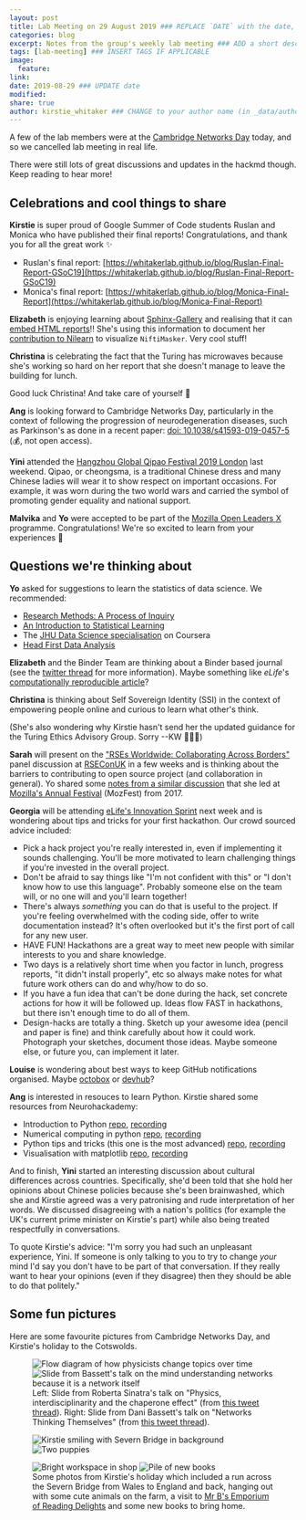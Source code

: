 ```yaml
---
layout: post
title: Lab Meeting on 29 August 2019 ### REPLACE `DATE` with the date, eg: 18 July 2019
categories: blog
excerpt: Notes from the group's weekly lab meeting ### ADD a short description (or keep that one if you'd)
tags: [lab-meeting] ### INSERT TAGS IF APPLICABLE
image:
  feature:
link:
date: 2019-08-29 ### UPDATE date
modified:
share: true
author: kirstie_whitaker ### CHANGE to your author name (in _data/authors.yml)
---
```


A few of the lab members were at the [Cambridge Networks Day](https://www.cnn.group.cam.ac.uk/cambridge-networks-day) today, and so we cancelled lab meeting in real life.

There were still lots of great discussions and updates in the hackmd though.
Keep reading to hear more!

## Celebrations and cool things to share

**Kirstie** is super proud of Google Summer of Code students Ruslan and Monica who have published their final reports!
Congratulations, and thank you for all the great work ✨

* Ruslan's final report: [https://whitakerlab.github.io/blog/Ruslan-Final-Report-GSoC19](https://whitakerlab.github.io/blog/Ruslan-Final-Report-GSoC19)
* Monica's final report: [https://whitakerlab.github.io/blog/Monica-Final-Report](https://whitakerlab.github.io/blog/Monica-Final-Report)

**Elizabeth** is enjoying learning about [Sphinx-Gallery](https://sphinx-gallery.github.io/) and realising that it can [embed HTML reports](https://mne.tools/dev/auto_examples/visualization/plot_make_report.html#sphx-glr-auto-examples-visualization-plot-make-report-py)!!
She's using this information to document her [contribution to Nilearn](https://github.com/nilearn/nilearn/pull/2019) to visualize `NiftiMasker`.
Very cool stuff!

**Christina** is celebrating the fact that the Turing has microwaves because she's working so hard on her report that she doesn't manage to leave the building for lunch.

Good luck Christina!
And take care of yourself 🤗

**Ang** is looking forward to Cambridge Networks Day, particularly in the context of following the progression of neurodegeneration diseases, such as Parkinson's as done in a recent paper: [doi: 10.1038/s41593-019-0457-5](https://doi.org/10.1038/s41593-019-0457-5) (💰, not open access).

**Yini** attended the [Hangzhou Global Qipao Festival 2019 London](https://www.eventbrite.com/e/2019-hangzhou-global-qipao-festival-tickets-70152320479#) last weekend.
Qipao, or cheongsma, is a traditional Chinese dress and many Chinese ladies will wear it to show respect on important occasions. 
For example, it was worn during the two world wars and carried the symbol of promoting gender equality and national support.

**Malvika** and **Yo** were accepted to be part of the [Mozilla Open Leaders X](https://foundation.mozilla.org/en/opportunity/mozilla-open-leaders/open-leaders-x/participants/) programme.
Congratulations!
We're so excited to learn from your experiences 🎉 

## Questions we're thinking about

**Yo** asked for suggestions to learn the statistics of data science.
We recommended:

* [Research Methods: A Process of Inquiry](https://www.amazon.co.uk/Research-Methods-Process-Inquiry-Tutorial/dp/0205360653/ref=sr_1_3?keywords=graziano+raulin&qid=1566895785&s=gateway&sr=8-3)
* [An Introduction to Statistical Learning](https://link.springer.com/book/10.1007/978-1-4614-7138-7)
* The [JHU Data Science specialisation](https://www.coursera.org/specializations/jhu-data-science) on Coursera
* [Head First Data Analysis](https://github.com/abhinavkorpal/head_first_series_books/blob/master/Head.First.Data.Analysis.Aug.2009.pdf)

**Elizabeth** and the Binder Team are thinking about a Binder based journal (see the [twitter thread](https://twitter.com/betatim/status/1165353293725540354?s=19) for more information).
Maybe something like _eLife_'s [computationally reproducible article](https://elifesciences.org/labs/ad58f08d/introducing-elife-s-first-computationally-reproducible-article)?

**Christina** is thinking about Self Sovereign Identity (SSI) in the context of empowering people online and curious to learn what other's think.

(She's also wondering why Kirstie hasn't send her the updated guidance for the Turing Ethics Advisory Group.
Sorry --KW 😬😱😭)

**Sarah** will present on the ["RSEs Worldwide: Collaborating Across Borders"](https://rseconuk2019.sched.com/event/QP6S/rse-worldwide-sharing-across-borders) panel discussion at [RSEConUK](https://rseconuk2019.sched.com) in a few weeks and is thinking about the barriers to contributing to open source project (and collaboration in general).
Yo shared some [notes from a similar discussion](https://github.com/yochannah/code-is-science/blob/master/content/posts/mozfest-session-2017.md) that she led at [Mozilla's Annual Festival](https://www.mozillafestival.org/en/) (MozFest) from 2017.

**Georgia** will be attending [eLife's Innovation Sprint](https://sprint.elifesciences.org/) next week and is wondering about tips and tricks for your first hackathon.
Our crowd sourced advice included:

* Pick a hack project you're really interested in, even if implementing it sounds challenging.
  You'll be more motivated to learn challenging things if you're invested in the overall project.
* Don't be afraid to say things like "I'm not confident with this" or "I don't know how to use this language".
  Probably someone else on the team will, or no one will and you'll learn together!
* There's always _something_ you can do that is useful to the project.
  If you're feeling overwhelmed with the coding side, offer to write documentation instead?
  It's often overlooked but it's the first port of call for any new user.
* HAVE FUN! Hackathons are a great way to meet new people with similar interests to you and share knowledge.
* Two days is a relatively short time when you factor in lunch, progress reports, "it didn't install properly", etc so always make notes for what future work others can do and why/how to do so.
* If you have a fun idea that can't be done during the hack, set concrete actions for how it will be followed up.
Ideas flow FAST in hackathons, but there isn't enough time to do all of them.
* Design-hacks are totally a thing.
  Sketch up your awesome idea (pencil and paper is fine) and think carefully about how it could work.
  Photograph your sketches, document those ideas.
  Maybe someone else, or future you, can implement it later.

**Louise** is wondering about best ways to keep GitHub notifications organised.
Maybe [octobox](https://octobox.io/) or [devhub](https://github.com/devhubapp/devhub)?

**Ang** is interested in resouces to learn Python.
Kirstie shared some resources from Neurohackademy:

* Introduction to Python [repo](https://github.com/neurohackademy/introduction-to-python), [recording](https://neurohackademy.org/course/introduction-to-python-2/)
* Numerical computing in python [repo](https://github.com/jbpoline/2019-numpy-tutorial), [recording](https://neurohackademy.org/course/numerical-computing-in-python/)
* Python tips and tricks (this one is the most advanced) [repo](https://github.com/neurohackweek/python-tips-and-tricks), [recording](https://neurohackademy.org/course/python-tips-and-tricks/)
* Visualisation with matplotlib [repo](https://github.com/KirstieJane/NH19-Visualization), [recording](https://neurohackademy.org/course/data-visualization-2/)

And to finish, **Yini** started an interesting discussion about cultural differences across countries.
Specifically, she'd been told that she hold her opinions about Chinese policies because she's been brainwashed, which she and Kirstie agreed was a very patronising and rude interpretation of her words.
We discussed disagreeing with a nation's politics (for example the UK's current prime minister on Kirstie's part) while also being treated respectfully in conversations.

To quote Kirstie's advice: "I'm sorry you had such an unpleasant experience, Yini.
If someone is only talking to you to try to change _your_ mind I'd say you don't have to be part of that conversation.
If they really want to hear your opinions (even if they disagree) then they should be able to do that politely."

## Some fun pictures

Here are some favourite pictures from Cambridge Networks Day, and Kirstie's holiday to the Cotswolds.

<figure class="half">
	<img src="/images/lab-meeting/2019-08-29/interdisiplinary-physics.jpg"
   alt="Flow diagram of how physicists change topics over time">
	<img src="/images/lab-meeting/2019-08-29/mind-as-network.jpg"
   alt="Slide from Bassett's talk on the mind understanding networks because it is a network itself">
  <figcaption>Left: Slide from Roberta Sinatra's talk on "Physics, interdisciplinarity and the chaperone effect" (from <a href="https://twitter.com/kirstie_j/status/1167013109921398784?s=20">this tweet thread</a>).
              Right: Slide from Dani Bassett's talk on "Networks Thinking Themselves" (from <a href="https://twitter.com/kirstie_j/status/1167074379282440193?s=20">this tweet thread</a>).
  </figcaption>
</figure>

<figure class="half">
	<img src="/images/lab-meeting/2019-08-29/severn-bridge.jpg"
   alt="Kirstie smiling with Severn Bridge in background">
	<img src="/images/lab-meeting/2019-08-29/puppies.jpg"
   alt="Two puppies">
</figure>
<figure class="half">
	<img src="/images/lab-meeting/2019-08-29/imaginarium.jpg"
   alt="Bright workspace in shop">
	<img src="/images/lab-meeting/2019-08-29/haul.jpg"
   alt="Pile of new books">
  <figcaption>Some photos from Kirstie's holiday which included a run across the Severn Bridge from Wales to England and back, hanging out with some cute animals on the farm, a visit to <a href="https://mrbsemporium.com/">Mr B's Emporium of Reading Delights</a> and some new books to bring home.
  </figcaption>
</figure>
